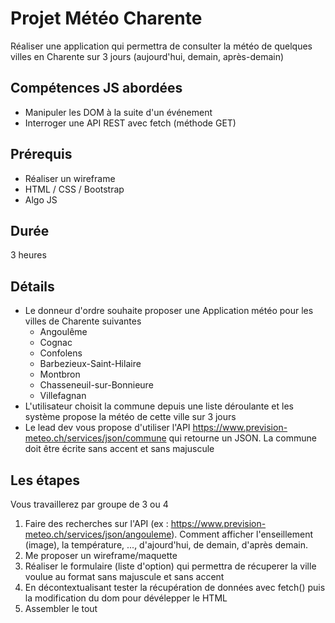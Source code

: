 # Projet Météo Charente
Réaliser une application qui permettra de consulter la météo de quelques villes en Charente sur 3 jours (aujourd'hui, demain, après-demain)

## Compétences JS abordées
- Manipuler les DOM à la suite d'un événement
- Interroger une API REST avec fetch (méthode GET)  

## Prérequis
- Réaliser un wireframe
- HTML / CSS / Bootstrap
- Algo JS

## Durée 
3 heures

## Détails
- Le donneur d'ordre souhaite proposer une Application météo pour les villes de Charente suivantes
    - Angoulême
    - Cognac
    - Confolens
    - Barbezieux-Saint-Hilaire
    - Montbron
    - Chasseneuil-sur-Bonnieure
    - Villefagnan
- L'utilisateur choisit la commune depuis une liste déroulante et les système propose la météo de cette ville sur 3 jours
- Le lead dev vous propose d'utiliser l'API https://www.prevision-meteo.ch/services/json/commune qui retourne un JSON. La commune doit être écrite sans accent et sans majuscule

## Les étapes
Vous travaillerez par groupe de 3 ou 4
1. Faire des recherches sur l'API (ex : https://www.prevision-meteo.ch/services/json/angouleme). Comment afficher l'enseillement (image), la température, ..., d'ajourd'hui, de demain, d'après demain.
1. Me proposer un wireframe/maquette
1. Réaliser le formulaire (liste d'option) qui permettra de récuperer la ville voulue au format sans majuscule et sans accent
1. En décontextualisant tester la récupération de données avec fetch() puis la modification du dom pour dévélepper le HTML
1. Assembler le tout








